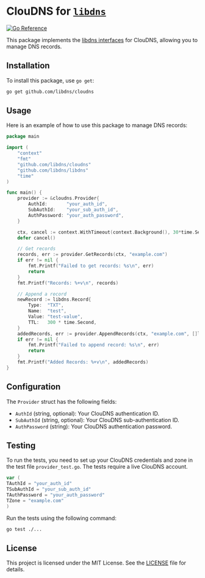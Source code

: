 # ClouDNS for [`libdns`](https://github.com/libdns/libdns)

[![Go Reference](https://pkg.go.dev/badge/test.svg)](https://pkg.go.dev/github.com/libdns/cloudns)

This package implements the [libdns interfaces](https://github.com/libdns/libdns) for ClouDNS, allowing you to manage
DNS records.

## Installation

To install this package, use `go get`:

```sh
go get github.com/libdns/cloudns
```

## Usage

Here is an example of how to use this package to manage DNS records:

```go
package main

import (
	"context"
	"fmt"
	"github.com/libdns/cloudns"
	"github.com/libdns/libdns"
	"time"
)

func main() {
	provider := &cloudns.Provider{
		AuthId:       "your_auth_id",
		SubAuthId:    "your_sub_auth_id",
		AuthPassword: "your_auth_password",
	}

	ctx, cancel := context.WithTimeout(context.Background(), 30*time.Second)
	defer cancel()

	// Get records
	records, err := provider.GetRecords(ctx, "example.com")
	if err != nil {
		fmt.Printf("Failed to get records: %s\n", err)
		return
	}
	fmt.Printf("Records: %+v\n", records)

	// Append a record
	newRecord := libdns.Record{
		Type:  "TXT",
		Name:  "test",
		Value: "test-value",
		TTL:   300 * time.Second,
	}
	addedRecords, err := provider.AppendRecords(ctx, "example.com", []libdns.Record{newRecord})
	if err != nil {
		fmt.Printf("Failed to append record: %s\n", err)
		return
	}
	fmt.Printf("Added Records: %+v\n", addedRecords)
}
```

## Configuration

The `Provider` struct has the following fields:

- `AuthId` (string, optional): Your ClouDNS authentication ID.
- `SubAuthId` (string, optional): Your ClouDNS sub-authentication ID.
- `AuthPassword` (string): Your ClouDNS authentication password.

## Testing

To run the tests, you need to set up your ClouDNS credentials and zone in the test file `provider_test.go`. The tests
require a live ClouDNS account.

```go
var (
TAuthId = "your_auth_id"
TSubAuthId = "your_sub_auth_id"
TAuthPassword = "your_auth_password"
TZone = "example.com"
)
```

Run the tests using the following command:

```sh
go test ./...
```

## License

This project is licensed under the MIT License. See the [LICENSE](LICENSE) file for details.
